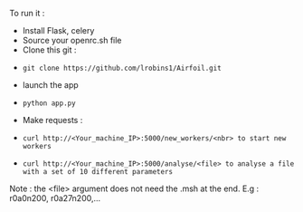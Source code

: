 To run it :
-   Install Flask, celery
-   Source your openrc.sh file
-   Clone this git : 
-     git clone https://github.com/lrobins1/Airfoil.git
-   launch the app 
-     python app.py
-   Make requests :
-     curl http://<Your_machine_IP>:5000/new_workers/<nbr> to start new workers
-     curl http://<Your_machine_IP>:5000/analyse/<file> to analyse a file with a set of 10 different parameters 
Note : the  \<file\> argument does not need the .msh at the end. E.g : r0a0n200, r0a27n200,...
